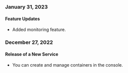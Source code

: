 ### January 31, 2023

#### Feature Updates
* Added monitoring feature.

### December 27, 2022

#### Release of a New Service
* You can create and manage containers in the console.